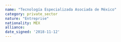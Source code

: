 ```yaml
---
name: "Tecnología Especializada Asociada de México"
category: private_sector
nature: "Entreprise"
nationality: MEX
alliance: 
date_signed: '2018-11-12'
---
```

    